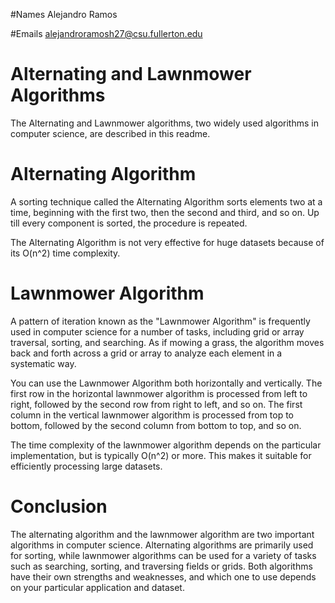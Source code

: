 #Names
Alejandro Ramos


#Emails
alejandroramosh27@csu.fullerton.edu


#  Alternating and Lawnmower Algorithms
The Alternating and Lawnmower algorithms, two widely used algorithms in computer science, are described in this readme.

# Alternating Algorithm
A sorting technique called the Alternating Algorithm sorts elements two at a time, beginning with the first two, then the second and third, and so on. Up till every component is sorted, the procedure is repeated.

The Alternating Algorithm is not very effective for huge datasets because of its O(n^2) time complexity.

# Lawnmower Algorithm
A pattern of iteration known as the "Lawnmower Algorithm" is frequently used in computer science for a number of tasks, including grid or array traversal, sorting, and searching. As if mowing a grass, the algorithm moves back and forth across a grid or array to analyze each element in a systematic way.

You can use the Lawnmower Algorithm both horizontally and vertically. The first row in the horizontal lawnmower algorithm is processed from left to right, followed by the second row from right to left, and so on. The first column in the vertical lawnmower algorithm is processed from top to bottom, followed by the second column from bottom to top, and so on.

The time complexity of the lawnmower algorithm depends on the particular implementation, but is typically O(n^2) or more. This makes it suitable for efficiently processing large datasets. 

# Conclusion
The alternating algorithm and the lawnmower algorithm are two important algorithms in computer science. Alternating algorithms are primarily used for sorting, while lawnmower algorithms can be used for a variety of tasks such as searching, sorting, and traversing fields or grids. Both algorithms have their own strengths and weaknesses, and which one to use depends on your particular application and dataset. 
